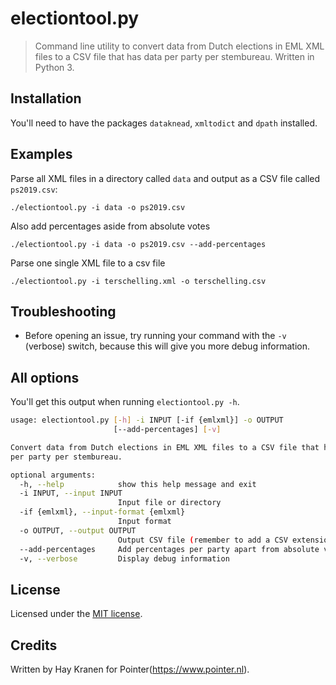 # electiontool.py
> Command line utility to convert data from Dutch elections in EML XML files to a CSV file that has data per party per stembureau. Written in Python 3.

## Installation
You'll need to have the packages `dataknead`, `xmltodict` and `dpath` installed.

## Examples
Parse all XML files in a directory called `data` and output as a CSV file called `ps2019.csv`:

    ./electiontool.py -i data -o ps2019.csv

Also add percentages aside from absolute votes

    ./electiontool.py -i data -o ps2019.csv --add-percentages

Parse one single XML file to a csv file

    ./electiontool.py -i terschelling.xml -o terschelling.csv

## Troubleshooting
* Before opening an issue, try running your command with the `-v` (verbose) switch, because this will give you more debug information.

## All options
You'll get this output when running `electiontool.py -h`.

```bash
usage: electiontool.py [-h] -i INPUT [-if {emlxml}] -o OUTPUT
                       [--add-percentages] [-v]

Convert data from Dutch elections in EML XML files to a CSV file that has data
per party per stembureau.

optional arguments:
  -h, --help            show this help message and exit
  -i INPUT, --input INPUT
                        Input file or directory
  -if {emlxml}, --input-format {emlxml}
                        Input format
  -o OUTPUT, --output OUTPUT
                        Output CSV file (remember to add a CSV extension)
  --add-percentages     Add percentages per party apart from absolute votes
  -v, --verbose         Display debug information
```

## License
Licensed under the [MIT license](https://opensource.org/licenses/MIT).

## Credits
Written by Hay Kranen for Pointer(https://www.pointer.nl).